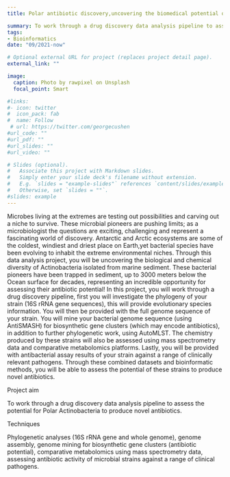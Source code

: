 ```yaml
---
title: Polar antibiotic discovery,uncovering the biomedical potential of rare actinomycetes isolated from the Arctic and Antarctic.

summary: To work through a drug discovery data analysis pipeline to assess the potential for Polar Actinobacteria to produce novel antibiotics
tags:
- Bioinformatics
date: "09/2021-now"

# Optional external URL for project (replaces project detail page).
external_link: ""

image:
  caption: Photo by rawpixel on Unsplash
  focal_point: Smart

#links:
#- icon: twitter
#  icon_pack: fab
#  name: Follow
 # url: https://twitter.com/georgecushen
#url_code: ""
#url_pdf: ""
#url_slides: ""
#url_video: ""

# Slides (optional).
#   Associate this project with Markdown slides.
#   Simply enter your slide deck's filename without extension.
#   E.g. `slides = "example-slides"` references `content/slides/example-slides.md`.
#   Otherwise, set `slides = ""`.
#slides: example
---
```


  Microbes living at the extremes are testing out possibilities and carving out a niche to survive. These microbial pioneers are pushing limits; as a microbiologist the questions are exciting, challenging and represent a fascinating world of discovery.
  Antarctic and Arctic ecosystems are some of the coldest, windiest and driest place on Earth,yet bacterial species have been evolving to inhabit the extreme environmental niches. Through this data analysis project, you will be uncovering the biological and chemical diversity of Actinobacteria isolated from marine sediment. These bacterial pioneers have been trapped in sediment, up to 3000 meters below the Ocean surface for decades, representing an incredible opportunity for assessing their antibiotic potential! In this project, you will work through a drug discovery pipeline, first you will investigate the phylogeny of your strain (16S rRNA gene sequences), this will provide evolutionary species information. You will then be provided with the full genome sequence of your strain. You will mine your bacterial genome sequence (using AntiSMASH) for biosynthetic gene clusters (which may encode antibiotics), in addition to further phylogenetic work, using AutoMLST. The chemistry produced by these strains will also be assessed using mass spectrometry data and comparative metabolomics platforms. Lastly, you will be provided with antibacterial assay results of your strain against a range of clinically relevant pathogens. Through these combined datasets and bioinformatic methods, you will be able to assess the potential of these strains to produce novel antibiotics. 
  
  Project aim
  
  To work through a drug discovery data analysis pipeline to assess the potential for Polar Actinobacteria to produce novel antibiotics.
  
  Techniques
  
  Phylogenetic analyses (16S rRNA gene and whole genome), genome assembly, genome mining for biosynthetic gene clusters (antibiotic potential), comparative metabolomics using mass spectrometry data, assessing antibiotic activity of microbial strains against a range of clinical pathogens.
